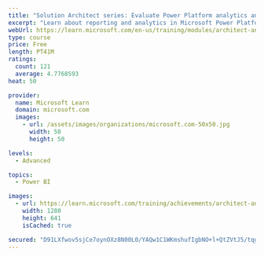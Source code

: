 ```yaml
---
title: "Solution Architect series: Evaluate Power Platform analytics and AI"
excerpt: "Learn about reporting and analytics in Microsoft Power Platform."
webUrl: https://learn.microsoft.com/en-us/training/modules/architect-analytics/
type: course
price: Free
length: PT41M
ratings:
  count: 121
  average: 4.7768593
heat: 50

provider:
  name: Microsoft Learn
  domain: microsoft.com
  images:
    - url: /assets/images/organizations/microsoft.com-50x50.jpg
      width: 50
      height: 50

levels:
  - Advanced

topics:
  - Power BI

images:
  - url: https://learn.microsoft.com/training/achievements/architect-analytics-social.png
    width: 1280
    height: 641
    isCached: true

secured: "D91LXfwov5sjCe7oynOXz8N00L0/YAQw1C1WKmshufIgbNO+l+QtZVtJ5/tqgKVMx12dNm9leepoTjhJN4JVanBX2oDnVSeV1cebR0r7VxjvfmNijd5BL54JmZnn5mqSF5QawtUXgvM5qR04xbCk7NAUJDjE0+ZktbXXcogna17t2QNhOS++ehTEiPiHsYghZ1HC8r2KLwrfeUtjFBqvK2XRt6dkQuod1TtFZp9NXf4GKdwVn8fdRSS84eHZ1DI1mI3p/xujH/eZsPp/FUUCQBrfhdyPNTgfOqsA9i2h67qQ6IrF3LHx5lixwRYtabzaE0jTIcSss450KHdPLX3nRcdwKF/Si4dkUJAyrUkdZSrkSdcBddwL9MGkEamOOGPZWP15GBFfJ5NjzsLk8vYnoEL1A86VBXYIxejCXfgG6xQ=;aRsXG+FLq8brD0GmVKw76A=="
---
```


